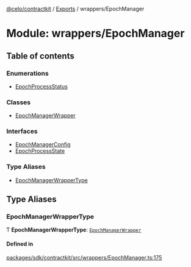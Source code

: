 [@celo/contractkit](../README.md) / [Exports](../modules.md) / wrappers/EpochManager

# Module: wrappers/EpochManager

## Table of contents

### Enumerations

- [EpochProcessStatus](../enums/wrappers_EpochManager.EpochProcessStatus.md)

### Classes

- [EpochManagerWrapper](../classes/wrappers_EpochManager.EpochManagerWrapper.md)

### Interfaces

- [EpochManagerConfig](../interfaces/wrappers_EpochManager.EpochManagerConfig.md)
- [EpochProcessState](../interfaces/wrappers_EpochManager.EpochProcessState.md)

### Type Aliases

- [EpochManagerWrapperType](wrappers_EpochManager.md#epochmanagerwrappertype)

## Type Aliases

### EpochManagerWrapperType

Ƭ **EpochManagerWrapperType**: [`EpochManagerWrapper`](../classes/wrappers_EpochManager.EpochManagerWrapper.md)

#### Defined in

[packages/sdk/contractkit/src/wrappers/EpochManager.ts:175](https://github.com/celo-org/developer-tooling/blob/master/packages/sdk/contractkit/src/wrappers/EpochManager.ts#L175)
